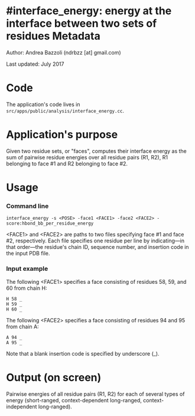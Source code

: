 #interface_energy: energy at the interface between two sets of residues 
Metadata
========

Author: Andrea Bazzoli (ndrbzz [at] gmail.com)

Last updated: July 2017

Code
====

The application's code lives in `src/apps/public/analysis/interface_energy.cc`.

Application's purpose
===================

Given two residue sets, or "faces", computes their interface energy as the sum of pairwise residue energies over all residue pairs (R1, R2), R1 belonging to face #1 and R2 belonging to face #2.

Usage
=====

### Command line
````
interface_energy -s <POSE> -face1 <FACE1> -face2 <FACE2> -score:hbond_bb_per_residue_energy
````
\<FACE1\> and \<FACE2\> are paths to two files specifying face #1 and face #2, respectively. Each file specifies one residue per line by indicating—in that order—the residue's chain ID, sequence number, and insertion code in the input PDB file.

### Input example
The following \<FACE1\> specifies a face consisting of residues 58, 59, and 60 from chain H:
````
H 58 _
H 59 _
H 60 _
````

The following \<FACE2\> specifies a face consisting of residues 94 and 95 from chain A:
````
A 94 _
A 95 _
````
Note that a blank insertion code is specified by underscore (_).

Output (on screen)
==================
Pairwise energies of all residue pairs (R1, R2) for each of several types of energy (short-ranged, context-dependent long-ranged, context-independent long-ranged).